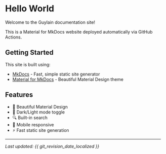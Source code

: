 # Hello World

Welcome to the Guylain documentation site!

This is a Material for MkDocs website deployed automatically via GitHub Actions.

## Getting Started

This site is built using:

- [MkDocs](https://www.mkdocs.org/) - Fast, simple static site generator
- [Material for MkDocs](https://squidfunk.github.io/mkdocs-material/) - Beautiful Material Design theme

## Features

- 🎨 Beautiful Material Design
- 🌙 Dark/Light mode toggle
- 🔍 Built-in search
- 📱 Mobile responsive
- ⚡ Fast static site generation

---

*Last updated: {{ git_revision_date_localized }}*